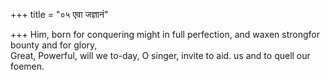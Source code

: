 +++
title = "०५ एवा जज्ञानं"

+++
Him, born for conquering might in full perfection, and waxen strongfor bounty and for glory,  
     Great, Powerful, will we to-day, O singer, invite to aid. us and to quell our foemen.